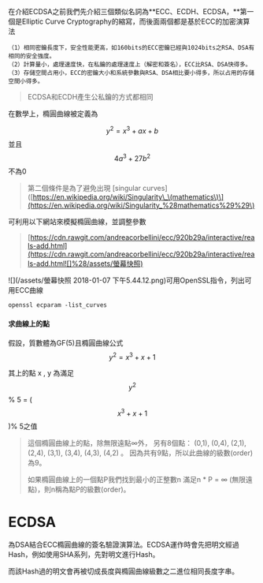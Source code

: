 在介紹ECDSA之前我們先介紹三個類似名詞為**ECC、ECDH、ECDSA，**第一個是Elliptic Curve Cryptography的縮寫，而後面兩個都是基於ECC的加密演算法

```
（1）相同密鑰長度下，安全性能更高，如160bits的ECC密鑰已經與1024bits之RSA、DSA有相同的安全強度。
（2）計算量小，處理速度快，在私鑰的處理速度上（解密和簽名），ECC比RSA、DSA快得多。
（3）存儲空間占用小，ECC的密鑰大小和系統參數與RSA、DSA相比要小得多，所以占用的存儲空間小得多。
```

> ECDSA和ECDH產生公私鑰的方式都相同

在數學上，橢圓曲線被定義為

$$y^2 = x^3 + ax + b$$ 並且 $$4a^3 + 27b^2 $$不為0

> 第二個條件是為了避免出現 \[singular curves\]\([https://en.wikipedia.org/wiki/Singularity\_\(mathematics\)\](https://en.wikipedia.org/wiki/Singularity_%28mathematics%29%29\)

可利用以下網站來模擬橢圓曲線，並調整參數

> [https://cdn.rawgit.com/andreacorbellini/ecc/920b29a/interactive/reals-add.html](https://cdn.rawgit.com/andreacorbellini/ecc/920b29a/interactive/reals-add.html![]%28/assets/螢幕快照)

![](/assets/螢幕快照 2018-01-07 下午5.44.12.png)可用OpenSSL指令，列出可用ECC曲線

```
openssl ecparam -list_curves
```

#### 求曲線上的點

假設，質數體為GF\(5\)且橢圓曲線公式 $$y^2 = x^3 + x +1$$

其上的點 x , y 為滿足$$y^2 $$ % 5 = \( $$ x^3 + x +1$$ \)% 5之值

> 這個橢圓曲線上的點，除無限遠點∞外， 另有8個點： \(0,1\), \(0,4\), \(2,1\), \(2,4\), \(3,1\), \(3,4\), \(4,3\), \(4,2\) 。 因為共有9點，所以此曲線的級數\(order\)為9。
>
> 如果橢圓曲線上的一個點P我們找到最小的正整數n 滿足n \* P = ∞ \(無限遠點\)，則n稱為點P的級數\(order\)。

# ECDSA

為DSA結合ECC橢圓曲線的簽名驗證演算法。ECDSA運作時會先把明文經過Hash，例如使用SHA系列，先對明文進行Hash。

而該Hash過的明文會再被切成長度與橢圓曲線級數之二進位相同長度字串。


